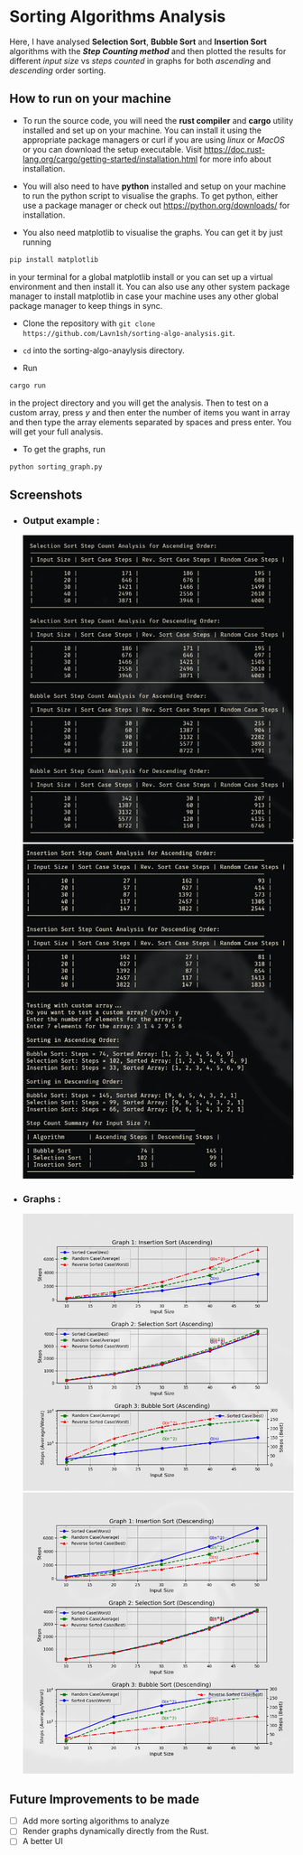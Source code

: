 # Sorting Algorithms Analysis

Here, I have analysed **Selection Sort**, **Bubble Sort** and **Insertion Sort** algorithms with the **_Step Counting method_** and then plotted the results for different _input size_ vs _steps counted_ in graphs for both _ascending_ and _descending_ order sorting.

## How to run on your machine

- To run the source code, you will need the **rust compiler** and **cargo** utility installed and set up on your machine.
  You can install it using the appropriate package managers or curl if you are using _linux_ or _MacOS_ or you can download the setup executable. Visit https://doc.rust-lang.org/cargo/getting-started/installation.html for more info about installation.

- You will also need to have **python** installed and setup on your machine to run the python script to visualise the graphs.
  To get python, either use a package manager or check out
  https://python.org/downloads/ for installation.

- You also need matplotlib to visualise the graphs. You can get it by just running
```bash
pip install matplotlib
```
in your terminal for a global matplotlib install or you can set up a virtual environment and then install it. You can also use any other system package manager to install matplotlib in case your machine uses any other global package manager to keep things in sync.

- Clone the repository with `git clone https://github.com/Lavn1sh/sorting-algo-analysis.git`.
- ``cd`` into the sorting-algo-anaylysis directory.

- Run 
```bash
cargo run
``` 
in the project directory and you will get the analysis. Then to test on a custom array, press _y_ and then enter the number of items you want in array and then type the array elements separated by spaces and press enter. You will get your full analysis.

- To get the graphs, run 
```bash
python sorting_graph.py
```

## Screenshots

- ### Output example :
  ![Output-01](screenshots/output-01.jpg) ![Output-02](screenshots/output-02.jpg)
- ### Graphs :
  ![Ascending Order Graph](screenshots/graph_ascending.jpg)
  ![Descending Order Graph](screenshots/graph_descending.jpg)

## Future Improvements to be made

- [ ] Add more sorting algorithms to analyze
- [ ] Render graphs dynamically directly from the Rust.
- [ ] A better UI
